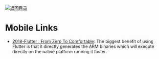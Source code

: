 [![返回目录](https://parg.co/UGo)](https://github.com/wxyyxc1992/Awesome-Links) 

# Mobile Links

* [2018-Flutter : From Zero To Comfortable](https://parg.co/Ug6):  The biggest benefit of using Flutter is that it directly generates the ARM binaries which will execute directly on the native platform running it faster.
